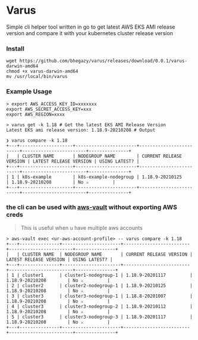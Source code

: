 # Varus
Simple cli helper tool written in go to get latest AWS EKS AMI release version and compare it with your kubernetes cluster release version

### Install
```
wget https://github.com/bhegazy/varus/releases/download/0.0.1/varus-darwin-amd64
chmod +x varus-darwin-amd64
mv /usr/local/bin/varus
```


### Example Usage

```
> export AWS_ACCESS_KEY_ID=xxxxxxx
export AWS_SECRET_ACCESS_KEY=xxx
export AWS_REGION=xxxx

> varus get -k 1.18 # Get the latest EKS AMI Release Version
Latest EKS ami release version: 1.18.9-20210208 # Output

❯ varus compare -k 1.18
+---+--------------------+-----------------------+-------------------------+------------------------+---------------+
|   | CLUSTER NAME       | NODEGROUP NAME        | CURRENT RELEASE VERSION | LATEST RELEASE VERSION | USING LATEST? |
+---+--------------------+-----------------------+-------------------------+------------------------+---------------+
| 1 | k8s-example        | k8s-example-nodegroup | 1.18.9-20210125         | 1.18.9-20210208        | No ⚔️         |
+---+--------------------+-----------------------+-------------------------+------------------------+---------------+
```
### the cli can be used with [aws-vault](https://github.com/99designs/aws-vault) without exporting AWS creds

> This is useful when u have multiple aws accounts

```
> aws-vault exec <ur-aws-account-profile> -- varus compare -k 1.18
+---+---------------+----------------------+-------------------------+------------------------+---------------+
|   | CLUSTER NAME  | NODEGROUP NAME       | CURRENT RELEASE VERSION | LATEST RELEASE VERSION | USING LATEST? |
+---+---------------+----------------------+-------------------------+------------------------+---------------+
| 1 | cluster1      | cluster1-nodegroup-1 | 1.18.9-20201117         | 1.18.9-20210208        | No ⚔️         |
| 2 | cluster2      | cluster2-nodegroup-1 | 1.18.9-20210125         | 1.18.9-20210208        | No ⚔️         |
| 3 | cluster3      | cluster3-nodegroup-1 | 1.18.8-20201007         | 1.18.9-20210208        | No ⚔️         |
| 4 | cluster3      | cluster3-nodegroup-2 | 1.18.9-20210112         | 1.18.9-20210208        | No ⚔️         |
| 5 | cluster3      | cluster3-nodegroup-3 | 1.18.9-20201117         | 1.18.9-20210208        | No ⚔️         |
+---+---------------+----------------------+-------------------------+------------------------+---------------+
```
